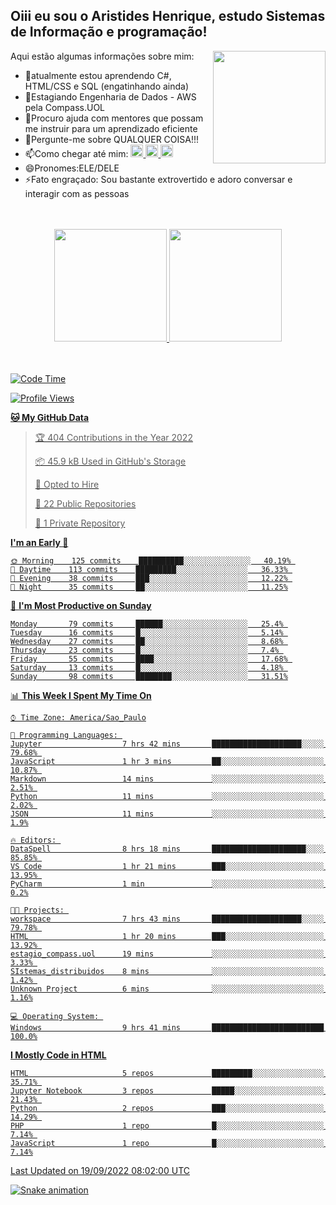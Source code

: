 ## Oiii eu sou o Aristides Henrique, estudo Sistemas de Informação e programação!

<div >
Aqui estão algumas informações sobre mim:<img align="right" height="180em" src="https://user-images.githubusercontent.com/97318481/177042589-45d62122-82a9-4a32-b3a7-87b322825b2f.png">
</div>

- 🌱atualmente estou aprendendo C#, HTML/CSS e SQL (engatinhando ainda)
- 👯Estagiando Engenharia de Dados - AWS pela Compass.UOL
- 🤔Procuro ajuda com mentores que possam me instruir para um aprendizado eficiente
- 💬Pergunte-me sobre QUALQUER COISA!!!
- 📫Como chegar até mim:
  <a href="https://www.instagram.com/aryhenry/" target="_blank">
  <img src="https://img.shields.io/badge/-Instagram-%23E4405F?style=for-the-badge&logo=instagram&logoColor=black" height="20px">
  </a>
  <a href="https://www.linkedin.com/in/aristides-henrique/" target="_blank">
  <img src="https://img.shields.io/badge/-LinkedIn-%230077B5?style=for-the-badge&logo=linkedin&logoColor=black" height="20px">
  </a> 
  <a href="mailto:arihenriqueuna@gmail.com">
  <img src="https://img.shields.io/badge/-Gmail-%23333?style=for-the-badge&logo=gmail&logoColor=white" height="20px">
  </a>
- 😄Pronomes:ELE/DELE
- ⚡Fato engraçado: Sou bastante extrovertido e adoro conversar e interagir com as pessoas
<br/>
<br/>
<div align="center">
  <a href="https://github.com/arihenrique">
  <img height="180em" src="https://github-readme-stats.vercel.app/api?username=arihenrique&show_icons=true&theme=dracula&include_all_commits=true&count_private=true"/>
  <img height="180em" src="https://github-readme-stats.vercel.app/api/top-langs/?username=arihenrique&layout=compact&langs_count=7&theme=dracula"/>
</div><br/><br/>

<!--START_SECTION:waka-->
![Code Time](http://img.shields.io/badge/Code%20Time-105%20hrs%2019%20mins-blue)

![Profile Views](http://img.shields.io/badge/Profile%20Views-18-blue)

**🐱 My GitHub Data** 

> 🏆 404 Contributions in the Year 2022
 > 
> 📦 45.9 kB Used in GitHub's Storage 
 > 
> 💼 Opted to Hire
 > 
> 📜 22 Public Repositories 
 > 
> 🔑 1 Private Repository 
 > 
**I'm an Early 🐤** 

```text
🌞 Morning    125 commits    ██████████░░░░░░░░░░░░░░░   40.19% 
🌇 Daytime    113 commits    █████████░░░░░░░░░░░░░░░░   36.33% 
🌃 Evening    38 commits     ███░░░░░░░░░░░░░░░░░░░░░░   12.22% 
🌙 Night      35 commits     ██░░░░░░░░░░░░░░░░░░░░░░░   11.25%

```
📅 **I'm Most Productive on Sunday** 

```text
Monday       79 commits     ██████░░░░░░░░░░░░░░░░░░░   25.4% 
Tuesday      16 commits     █░░░░░░░░░░░░░░░░░░░░░░░░   5.14% 
Wednesday    27 commits     ██░░░░░░░░░░░░░░░░░░░░░░░   8.68% 
Thursday     23 commits     █░░░░░░░░░░░░░░░░░░░░░░░░   7.4% 
Friday       55 commits     ████░░░░░░░░░░░░░░░░░░░░░   17.68% 
Saturday     13 commits     █░░░░░░░░░░░░░░░░░░░░░░░░   4.18% 
Sunday       98 commits     ████████░░░░░░░░░░░░░░░░░   31.51%

```


📊 **This Week I Spent My Time On** 

```text
⌚︎ Time Zone: America/Sao_Paulo

💬 Programming Languages: 
Jupyter                  7 hrs 42 mins       ████████████████████░░░░░   79.68% 
JavaScript               1 hr 3 mins         ██░░░░░░░░░░░░░░░░░░░░░░░   10.87% 
Markdown                 14 mins             ░░░░░░░░░░░░░░░░░░░░░░░░░   2.51% 
Python                   11 mins             ░░░░░░░░░░░░░░░░░░░░░░░░░   2.02% 
JSON                     11 mins             ░░░░░░░░░░░░░░░░░░░░░░░░░   1.9%

🔥 Editors: 
DataSpell                8 hrs 18 mins       █████████████████████░░░░   85.85% 
VS Code                  1 hr 21 mins        ███░░░░░░░░░░░░░░░░░░░░░░   13.95% 
PyCharm                  1 min               ░░░░░░░░░░░░░░░░░░░░░░░░░   0.2%

🐱‍💻 Projects: 
workspace                7 hrs 43 mins       ████████████████████░░░░░   79.78% 
HTML                     1 hr 20 mins        ███░░░░░░░░░░░░░░░░░░░░░░   13.92% 
estagio_compass.uol      19 mins             ░░░░░░░░░░░░░░░░░░░░░░░░░   3.33% 
SIstemas_distribuidos    8 mins              ░░░░░░░░░░░░░░░░░░░░░░░░░   1.42% 
Unknown Project          6 mins              ░░░░░░░░░░░░░░░░░░░░░░░░░   1.16%

💻 Operating System: 
Windows                  9 hrs 41 mins       █████████████████████████   100.0%

```

**I Mostly Code in HTML** 

```text
HTML                     5 repos             █████████░░░░░░░░░░░░░░░░   35.71% 
Jupyter Notebook         3 repos             █████░░░░░░░░░░░░░░░░░░░░   21.43% 
Python                   2 repos             ███░░░░░░░░░░░░░░░░░░░░░░   14.29% 
PHP                      1 repo              █░░░░░░░░░░░░░░░░░░░░░░░░   7.14% 
JavaScript               1 repo              █░░░░░░░░░░░░░░░░░░░░░░░░   7.14%

```



 Last Updated on 19/09/2022 08:02:00 UTC
<!--END_SECTION:waka-->

![Snake animation](https://github.com/arihenrique/arihenrique/blob/output/github-contribution-grid-snake.svg)
